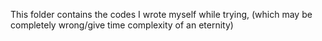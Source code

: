 This folder contains the codes I wrote myself while trying, (which may be completely wrong/give time complexity of an eternity)
